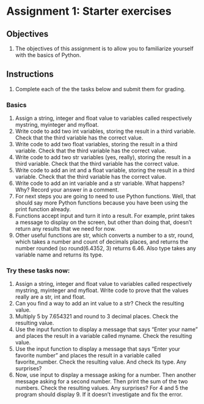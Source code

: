 # Assignment 1: Starter exercises

## Objectives
1. The objectives of this assignment is to allow you to familiarize yourself 
with the basics of Python.
## Instructions
1. Complete each of the the tasks below and submit them for grading.
### Basics
1. Assign a string, integer and float value to variables called respectively 
mystring, myinteger and myfloat. 
1. Write code to add two int variables, storing the result in a third 
variable. Check that the third variable has the correct value.
1. Write code to add two float variables, storing the result in a third 
variable. Check that the third variable has the correct value.
1. Write code to add two str variables (yes, really), storing the result in a 
third variable. Check that the third variable has the correct value.
1. Write code to add an int and a float variable, storing the result in a 
third variable. Check that the third variable has the correct value.
1. Write code to add an int variable and a str variable. What happens? Why? 
Record your answer in a comment.
1. For next steps you are going to need to use Python functions. Well, that 
should say more Python functions because you have been using the print 
function already.
1. Functions accept input and turn it into a result. For example, print takes 
a message to display on the screen, but other than doing that, doesn’t return 
any results that we need for now.
1. Other useful functions are str, which converts a number to a str, round, 
which takes a number and count of decimals places, and returns the number 
rounded (so round(6.4352, 3) returns 6.46. Also type takes any variable name 
and returns its type.

### Try these tasks now:
1. Assign a string, integer and float value to variables called respectively 
mystring, myinteger and myfloat. Write code to prove that the values really 
are a str, int and float.
1. Can you find a way to add an int value to a str? Check the resulting value.
1. Multiply 5 by 7.654321 and round to 3 decimal places. Check the resulting 
value.
1. Use the input function to display a message that says “Enter your name” and 
places the result in a variable called myname. Check the resulting value.
1. Use the input function to display a message that says “Enter your favorite 
number” and places the result in a variable called favorite_number. Check the 
resulting value. And check its type. Any surprises?
1. Now, use input to display a message asking for a number. Then another 
message asking for a second number. Then print the sum of the two numbers. 
Check the resulting values. Any surprises? For 4 and 5 the program should 
display 9. If it doesn’t investigate and fix the error.

